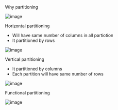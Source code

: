 
Why partitioning

![image](https://user-images.githubusercontent.com/38088886/110894757-554fff00-82f0-11eb-9f10-8b4a043557d2.png)


Horizontal partitioning

* Will have same number of columns in all partiotion
* It partitioned by rows

![image](https://user-images.githubusercontent.com/38088886/110895002-d0191a00-82f0-11eb-9b71-ee2918e5b270.png)

Vertical partitioning
* It partitioned by columns
* Each partition will have same number of rows

![image](https://user-images.githubusercontent.com/38088886/110895160-2423fe80-82f1-11eb-83e9-f3164a3e8c05.png)

Functional partitioning

![image](https://user-images.githubusercontent.com/38088886/110895440-af04f900-82f1-11eb-96d2-3e6d0c761bae.png)


